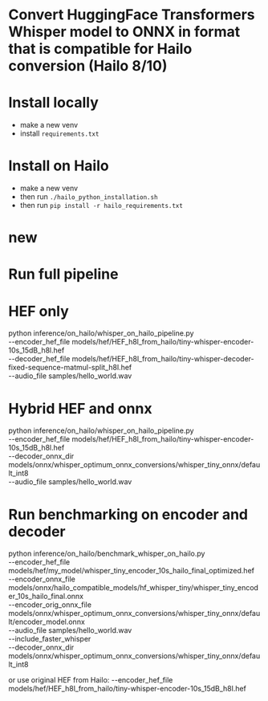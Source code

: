 # Convert HuggingFace Transformers Whisper model to ONNX in format that is compatible for Hailo conversion (Hailo 8/10)

 
# Install locally

* make a new venv
* install `requirements.txt`

# Install on Hailo

* make a new venv
* then run `./hailo_python_installation.sh`
* then run `pip install -r hailo_requirements.txt`


# new

# Run full pipeline

# HEF only 
python inference/on_hailo/whisper_on_hailo_pipeline.py \
    --encoder_hef_file models/hef/HEF_h8l_from_hailo/tiny-whisper-encoder-10s_15dB_h8l.hef \
    --decoder_hef_file models/hef/HEF_h8l_from_hailo/tiny-whisper-decoder-fixed-sequence-matmul-split_h8l.hef \
    --audio_file samples/hello_world.wav

# Hybrid HEF and onnx
python inference/on_hailo/whisper_on_hailo_pipeline.py \
    --encoder_hef_file models/hef/HEF_h8l_from_hailo/tiny-whisper-encoder-10s_15dB_h8l.hef \
    --decoder_onnx_dir models/onnx/whisper_optimum_onnx_conversions/whisper_tiny_onnx/default_int8 \
    --audio_file samples/hello_world.wav

# Run benchmarking on encoder and decoder

python inference/on_hailo/benchmark_whisper_on_hailo.py \
    --encoder_hef_file models/hef/my_model/whisper_tiny_encoder_10s_hailo_final_optimized.hef \
    --encoder_onnx_file models/onnx/hailo_compatible_models/hf_whisper_tiny/whisper_tiny_encoder_10s_hailo_final.onnx \
    --encoder_orig_onnx_file models/onnx/whisper_optimum_onnx_conversions/whisper_tiny_onnx/default/encoder_model.onnx \
    --audio_file samples/hello_world.wav \
    --include_faster_whisper \
    --decoder_onnx_dir models/onnx/whisper_optimum_onnx_conversions/whisper_tiny_onnx/default_int8 


or use original HEF from Hailo: --encoder_hef_file models/hef/HEF_h8l_from_hailo/tiny-whisper-encoder-10s_15dB_h8l.hef
